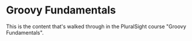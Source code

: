# Groovy Fundamentals

This is the content that's walked through in the PluralSight course "Groovy Fundamentals".